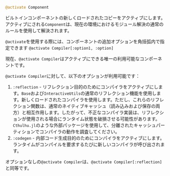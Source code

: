 ```julia
@activate Component
```

ビルトインコンポーネントの新しくロードされたコピーをアクティブにします。アクティブにされる`Component`は、現在の環境におけるモジュール解決の通常のルールを使用して解決されます。

`@activate`を使用する際には、コンポーネントの追加オプションを角括弧内で指定できます `@activate Compiler[:option1, :option]`

現在、`@activate Compiler`はアクティブにできる唯一の利用可能なコンポーネントです。

`@activate Compiler`に対して、以下のオプションが利用可能です：

1. `:reflection` - リフレクション目的のためにコンパイラをアクティブにします。`Base`および`InteractiveUtils`の通常のリフレクション機能を使用します。新しくロードされたコンパイラを使用します。ただし、これらのリフレクション関数は、通常のネイティブキャッシュ（読み込みおよび保存の両方）と相互作用します。したがって、不正なコンパイラ実装は、リフレクションが使用される場合にランタイム状態を破損させる可能性があります。`Cthulhu.jl`のような外部パッケージを使用して、分離されたキャッシュパーティションでコンパイラの動作を調査してください。
2. `:codegen`   - 内部コード生成目的のためにコンパイラをアクティブにします。ランタイムがコンパイルを要求するたびに新しいコンパイラが呼び出されます。

オプションなしの`@activate Compiler`は、`@activate Compiler[:reflection]`と同等です。
